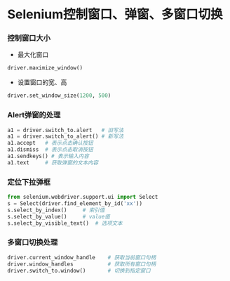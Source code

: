 # Selenium控制窗口、弹窗、多窗口切换
### 控制窗口大小
  * 最大化窗口
  ```Python
  driver.maximize_window()
  ```
  
  * 设置窗口的宽、高
  ```Python
  driver.set_window_size(1200, 500)
  ```
  
### Alert弹窗的处理
  ```Python
  a1 = driver.switch_to.alert   # 旧写法
  a1 = driver.switch_to_alert() # 新写法
  a1.accept   # 表示点击确认按钮
  a1.dismiss  # 表示点击取消按钮
  a1.sendkeys() # 表示输入内容
  a1.text     # 获取弹窗的文本内容
  ```

### 定位下拉弹框
  ```Python
  from selenium.webdriver.support.ui import Select
  s = Select(driver.find_element_by_id('xx'))
  s.select_by_index()     # 索引值
  s.select_by_value()     # value值
  s.select_by_visible_text()  # 选项文本
  ```
  
### 多窗口切换处理
  ```Python
  driver.current_window_handle    # 获取当前窗口句柄
  driver.window_handles           # 获取所有窗口句柄
  driver.switch_to.window()       # 切换到指定窗口
  ```
